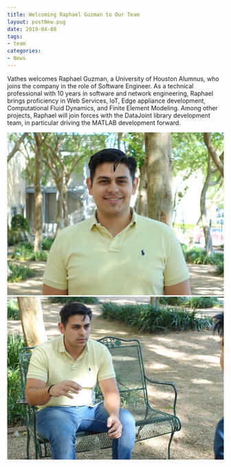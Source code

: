 ```yaml
---
title: Welcoming Raphael Guzman to Our Team
layout: postNew.pug
date: 2019-04-08
tags:
- team
categories: 
- News
---
```

Vathes welcomes Raphael Guzman, a University of Houston Alumnus, who joins the company in the role of Software Engineer. As a technical professional with 10 years in software and network engineering, Raphael brings proficiency in Web Services, IoT, Edge appliance development, Computational Fluid Dynamics, and Finite Element Modeling. Among other projects, Raphael will join forces with the DataJoint library development team, in particular driving the MATLAB development forward.

<!-- more -->
![alt text](./static/posts/Welcoming-Raphael-Guzman-to-Our-Team/Raphael_in_the_garden1.jpg "Raphael headshot in the garden")
![alt text](./static/posts/Welcoming-Raphael-Guzman-to-Our-Team/Raphael_in_the_garden2.jpg "Raphael in conversation")
